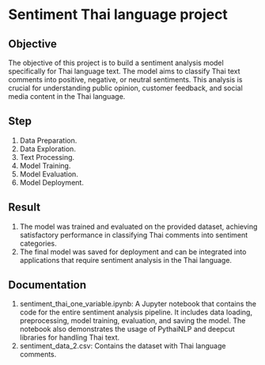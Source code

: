 # Sentiment Thai language project

## Objective
The objective of this project is to build a sentiment analysis model specifically for Thai language text. The model aims to classify Thai text comments into positive, negative, or neutral sentiments. This analysis is crucial for understanding public opinion, customer feedback, and social media content in the Thai language.

## Step
1. Data Preparation.
2. Data Exploration.
3. Text Processing.
4. Model Training.
5. Model Evaluation.
6. Model Deployment.

## Result
1. The model was trained and evaluated on the provided dataset, achieving satisfactory performance in classifying Thai comments into sentiment categories.
2. The final model was saved for deployment and can be integrated into applications that require sentiment analysis in the Thai language.

## Documentation
1. sentiment_thai_one_variable.ipynb: A Jupyter notebook that contains the code for the entire sentiment analysis pipeline. It includes data loading, preprocessing, model training, evaluation, and saving the model. The notebook also demonstrates the usage of PythaiNLP and deepcut libraries for handling Thai text.
2. sentiment_data_2.csv: Contains the dataset with Thai language comments.